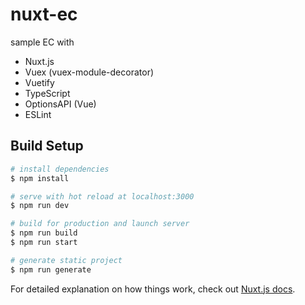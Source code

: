 # nuxt-ec

sample EC
with
- Nuxt.js
- Vuex (vuex-module-decorator)
- Vuetify
- TypeScript
- OptionsAPI (Vue)
- ESLint

## Build Setup

``` bash
# install dependencies
$ npm install

# serve with hot reload at localhost:3000
$ npm run dev

# build for production and launch server
$ npm run build
$ npm run start

# generate static project
$ npm run generate
```

For detailed explanation on how things work, check out [Nuxt.js docs](https://nuxtjs.org).
